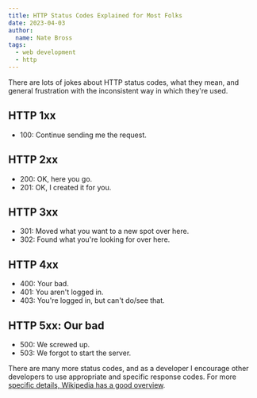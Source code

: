 ```yaml
---
title: HTTP Status Codes Explained for Most Folks
date: 2023-04-03
author: 
  name: Nate Bross
tags: 
  - web development
  - http
---
```


There are lots of jokes about HTTP status codes, what they mean, and general frustration with the inconsistent way in which they're used.

## HTTP 1xx

- 100: Continue sending me the request.

## HTTP 2xx

- 200: OK, here you go.
- 201: OK, I created it for you.

## HTTP 3xx

- 301: Moved what you want to a new spot over here.
- 302: Found what you're looking for over here.

## HTTP 4xx

- 400: Your bad.
- 401: You aren't logged in.
- 403: You're logged in, but can't do/see that.

## HTTP 5xx: Our bad

- 500: We screwed up.
- 503: We forgot to start the server.

There are many more status codes, and as a developer I encourage other developers to use appropriate and specific response codes. For more [specific details, Wikipedia has a good overview](https://en.wikipedia.org/wiki/List_of_HTTP_status_codes).
